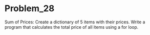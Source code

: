 # Problem_28
Sum of Prices: Create a dictionary of 5 items with their prices. Write a program that calculates the total price of all items using a for loop.
